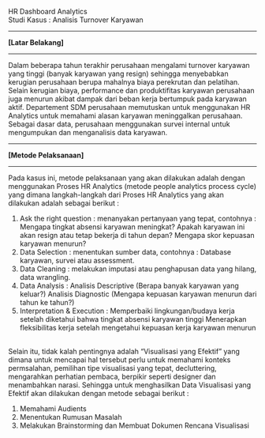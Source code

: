 HR Dashboard Analytics<br>
Studi Kasus : Analisis Turnover Karyawan<hr>

<b>[Latar Belakang]</b><hr>
Dalam beberapa tahun terakhir perusahaan mengalami turnover karyawan yang tinggi (banyak karyawan yang resign) sehingga menyebabkan kerugian perusahaan berupa mahalnya biaya perekrutan dan pelatihan. Selain kerugian biaya, performance dan produktifitas karyawan perusahaan juga menurun akibat dampak dari beban kerja bertumpuk pada karyawan aktif.
Departement SDM perusahaan memutuskan untuk menggunakan HR Analytics untuk memahami alasan karyawan meninggalkan perusahaan. Sebagai dasar data, perusahaan menggunakan survei internal untuk mengumpukan dan menganalisis data karyawan.<br>
<hr><b>[Metode Pelaksanaan]</b><hr>
Pada kasus ini, metode pelaksanaan yang akan dilakukan adalah dengan menggunakan Proses HR Analytics (metode people analytics process cycle) yang dimana langkah-langkah dari Proses HR Analytics yang akan dilakukan adalah sebagai berikut :<br>
<ol>
<li>Ask the right question : menanyakan pertanyaan yang tepat, contohnya :
Mengapa tingkat absensi karyawan meningkat? 
Apakah karyawan ini akan resign atau tetap bekerja di tahun depan?
Mengapa skor kepuasan karyawan menurun?</li>  
<li>Data Selection : menentukan sumber data, contohnya : Database karyawan, survei atau assessment.</li>
<li>Data Cleaning : melakukan imputasi atau penghapusan data yang hilang, data wrangling.</li>
<li>Data Analysis : Analisis Descriptive (Berapa banyak karyawan yang keluar?)
Analisis Diagnostic (Mengapa kepuasan karyawan menurun dari tahun ke tahun?)</li>
<li>Interpretation & Execution : 
Memperbaiki lingkungan/budaya kerja setelah diketahui bahwa tingkat absensi karyawan tinggi
Menerapkan fleksibilitas kerja setelah mengetahui kepuasan kerja karyawan menurun
</li>
</ol>
<br>
Selain itu, tidak kalah pentingnya adalah “Visualisasi yang Efektif” yang dimana untuk mencapai hal tersebut perlu untuk memahami konteks permsalahan, pemilihan tipe visualisasi yang tepat, decluttering, mengarahkan perhatian pembaca, berpikir seperti designer dan menambahkan narasi. Sehingga untuk menghasilkan Data Visualisasi yang Efektif akan dilakukan dengan metode sebagai berikut :<br>
<ol>
  <li>Memahami Audients</li>
  <li>Menentukan Rumusan Masalah</li>
  <li>Melakukan Brainstorming dan Membuat Dokumen Rencana Visualisasi</li>
</ol>
<br>
